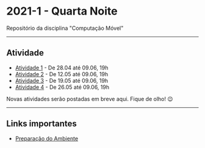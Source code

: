 # 2021-1 - Quarta Noite
Repositório da disciplina "Computação Móvel"

***

## Atividade

 - [Atividade 1](https://forms.gle/gqXddbijm9TLU9GdA) - De 28.04 até 09.06, 19h
 - [Atividade 2](https://forms.gle/PAYK3Y5Z3vGTSVPW8) - De 12.05 até 09.06, 19h
 - [Atividade 3](https://forms.gle/y6TxvrJP4Dgjmfjs9) - De 19.05 até 09.06, 19h
 - [Atividade 4](https://forms.gle/e7sa7H7BgoWpt28k9) - De 26.05 até 09.06, 19h
 

Novas atividades serão postadas em breve aqui. Fique de olho! 😉




 ***

 ## Links importantes

  - [Preparação do Ambiente](https://github.com/traue/2021-1_quarta_noite/wiki/Prepara%C3%A7%C3%A3o-do-ambiente---Flutter)

